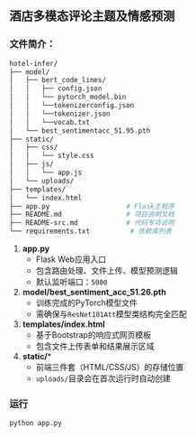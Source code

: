 ## **酒店多模态评论主题及情感预测**

### 文件简介：

```bash
hotel-infer/
├── model/
│   ├── bert_code_lines/
│   │   ├── config.json
│   │   └── pytorch_model.bin
│   │   └──tokenizerconfig.json
│   │   └──tokenizer.json
│   │   └──vocab.txt
│   └── best_sentimentacc_51.95.pth
├── static/
│   ├── css/
│   │   └── style.css
│   ├── js/
│   │   └── app.js            
│   └── uploads/
├── templates/
│   └── index.html
├── app.py                   # Flask主程序
├── README.md                # 项目说明文档
├── README-src.md            # 代码专项说明
└── requirements.txt          # 依赖库列表
```

1. **app.py**
   - Flask Web应用入口
   - 包含路由处理、文件上传、模型预测逻辑
   - 默认监听端口：`5000`
2. **model/best_sentiment_acc_51.26.pth**
   - 训练完成的PyTorch模型文件
   - 需确保与`ResNet101Att`模型类结构完全匹配
3. **templates/index.html**
   - 基于Bootstrap的响应式网页模板
   - 包含文件上传表单和结果展示区域
4. **static/***
   - 前端三件套（HTML/CSS/JS）的存储位置
   - `uploads/`目录会在首次运行时自动创建

### 运行

```bash
python app.py
```

